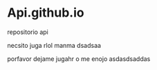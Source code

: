 # Api.github.io
repositorio api

necsito juga rlol manma dsadsaa

porfavor dejame jugahr o me enojo
asdasdsaddas

